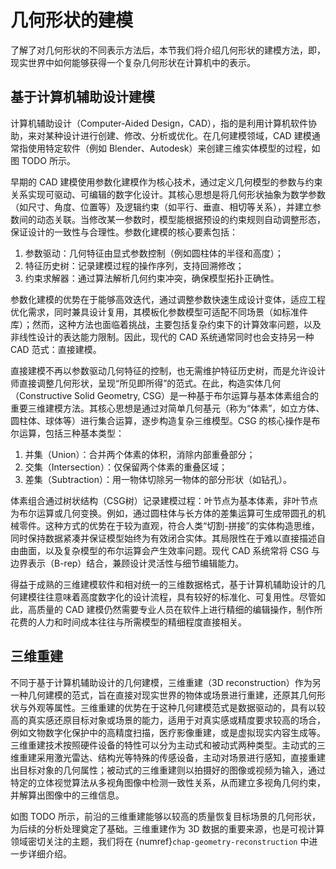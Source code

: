 # 几何形状的建模

了解了对几何形状的不同表示方法后，本节我们将介绍几何形状的建模方法，即，现实世界中如何能够获得一个复杂几何形状在计算机中的表示。

## 基于计算机辅助设计建模

计算机辅助设计（Computer-Aided Design，CAD），指的是利用计算机软件协助，来对某种设计进行创建、修改、分析或优化。在几何建模领域，CAD 建模通常指使用特定软件（例如 Blender、Autodesk）来创建三维实体模型的过程，如图 TODO 所示。

早期的 CAD 建模使用参数化建模作为核心技术，通过定义几何模型的参数与约束关系实现可驱动、可编辑的数字化设计。其核心思想是将几何形状抽象为数学参数（如尺寸、角度、位置等）及逻辑约束（如平行、垂直、相切等关系），并建立参数间的动态关联。当修改某一参数时，模型能根据预设的约束规则自动调整形态，保证设计的一致性与合理性。参数化建模的核心要素包括：

1. 参数驱动：几何特征由显式参数控制（例如圆柱体的半径和高度）；
2. 特征历史树：记录建模过程的操作序列，支持回溯修改；
3. 约束求解器：通过算法解析几何约束冲突，确保模型拓扑正确性。

参数化建模的优势在于能够高效迭代，通过调整参数快速生成设计变体，适应工程优化需求，同时兼具设计复用，其模板化参数模型可适配不同场景（如标准件库）；然而，这种方法也面临着挑战，主要包括复杂约束下的计算效率问题，以及非线性设计的表达能力限制。因此，现代的 CAD 系统通常同时也会支持另一种 CAD 范式：直接建模。

直接建模不再以参数驱动几何特征的控制，也无需维护特征历史树，而是允许设计师直接调整几何形状，呈现“所见即所得”的范式。在此，构造实体几何（Constructive Solid Geometry, CSG）是一种基于布尔运算与基本体素组合的重要三维建模方法。其核心思想是通过对简单几何基元（称为“体素”，如立方体、圆柱体、球体等）进行集合运算，逐步构造复杂三维模型。CSG 的核心操作是布尔运算，包括三种基本类型：

1. 并集（Union）：合并两个体素的体积，消除内部重叠部分；
2. 交集（Intersection）：仅保留两个体素的重叠区域；
3. 差集（Subtraction）：用一物体切除另一物体的部分形状（如钻孔）。

体素组合通过树状结构（CSG树）记录建模过程：叶节点为基本体素，非叶节点为布尔运算或几何变换。例如，通过圆柱体与长方体的差集运算可生成带圆孔的机械零件。这种方式的优势在于较为直观，符合人类“切割-拼接”的实体构造思维，同时保持数据紧凑并保证模型始终为有效闭合实体。其局限性在于难以直接描述自由曲面，以及复杂模型的布尔运算会产生效率问题。现代 CAD 系统常将 CSG 与边界表示（B-rep）结合，兼顾设计灵活性与细节编辑能力。

得益于成熟的三维建模软件和相对统一的三维数据格式，基于计算机辅助设计的几何建模往往意味着高度数字化的设计流程，具有较好的标准化、可复用性。尽管如此，高质量的 CAD 建模仍然需要专业人员在软件上进行精细的编辑操作，制作所花费的人力和时间成本往往与所需模型的精细程度直接相关。

## 三维重建

不同于基于计算机辅助设计的几何建模，三维重建（3D reconstruction）作为另一种几何建模的范式，旨在直接对现实世界的物体或场景进行重建，还原其几何形状与外观等属性。三维重建的优势在于这种几何建模范式是数据驱动的，具有以较高的真实感还原目标对象或场景的能力，适用于对真实感或精度要求较高的场合，例如文物数字化保护中的高精度扫描，医疗影像重建，或是虚拟现实内容生成等。三维重建技术按照硬件设备的特性可以分为主动式和被动式两种类型。主动式的三维重建采用激光雷达、结构光等特殊的传感设备，主动对场景进行感知，直接重建出目标对象的几何属性；被动式的三维重建则以拍摄好的图像或视频为输入，通过特定的立体视觉算法从多视角图像中检测一致性关系，从而建立多视角几何约束，并解算出图像中的三维信息。

如图 TODO 所示，前沿的三维重建能够以较高的质量恢复目标场景的几何形状，为后续的分析处理奠定了基础。三维重建作为 3D 数据的重要来源，也是可视计算领域密切关注的主题，我们将在 {numref}`chap-geometry-reconstruction` 中进一步详细介绍。
